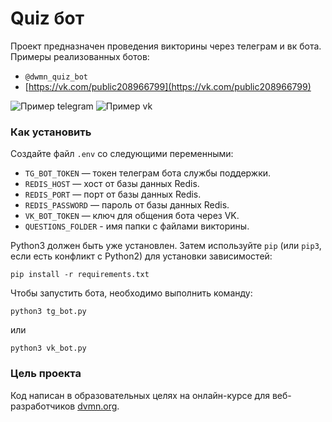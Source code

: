 # Quiz бот

Проект предназначен проведения викторины через телеграм и вк бота.
Примеры реализованных ботов:
- `@dwmn_quiz_bot`
- [https://vk.com/public208966799](https://vk.com/public208966799)

![Пример telegram](https://media.giphy.com/media/O5Fe5bwkrhMEd49YPf/giphy.gif)
![Пример vk](https://media.giphy.com/media/l4pztTS7B0G4vaktKE/giphy.gif)

### Как установить

Создайте файл `.env` со следующими переменными:

- `TG_BOT_TOKEN` — токен телеграм бота службы поддержки.
- `REDIS_HOST` — хост от базы данных Redis.
- `REDIS_PORT` — порт от базы данных Redis.
- `REDIS_PASSWORD` — пароль от базы данных Redis.
- `VK_BOT_TOKEN` — ключ для общения бота через VK.
- `QUESTIONS_FOLDER` - имя папки с файлами викторины.


Python3 должен быть уже установлен. 
Затем используйте `pip` (или `pip3`, если есть конфликт с Python2) для установки зависимостей:
```
pip install -r requirements.txt
```

Чтобы запустить бота, необходимо выполнить команду:
```
python3 tg_bot.py
```
или
```
python3 vk_bot.py
```

### Цель проекта

Код написан в образовательных целях на онлайн-курсе для веб-разработчиков [dvmn.org](https://dvmn.org/).
